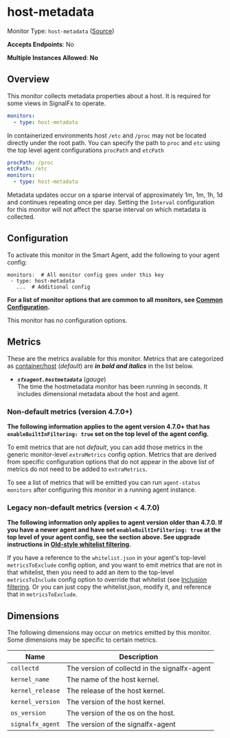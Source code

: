 
<!--- Generated by to-integrations-repo script in Smart Agent repo, DO NOT MODIFY HERE --->
<!--- GENERATED BY gomplate from scripts/docs/monitor-page.md.tmpl --->

# host-metadata

Monitor Type: `host-metadata` ([Source](https://github.com/signalfx/signalfx-agent/tree/master/internal/monitors/metadata/hostmetadata))

**Accepts Endpoints**: No

**Multiple Instances Allowed**: **No**

## Overview

This monitor collects metadata properties about a
host.  It is required for some views in SignalFx to operate.

```yaml
monitors:
  - type: host-metadata
```

In containerized environments host `/etc` and `/proc` may not be located
directly under the root path.  You can specify the path to `proc` and `etc`
using the top level agent configurations `procPath` and `etcPath`

```yaml
procPath: /proc
etcPath: /etc
monitors:
  - type: host-metadata
```

Metadata updates occur on a sparse interval of approximately
1m, 1m, 1h, 1d and continues repeating once per day.
Setting the `Interval` configuration for this monitor will not affect the
sparse interval on which metadata is collected.


## Configuration

To activate this monitor in the Smart Agent, add the following to your
agent config:

```
monitors:  # All monitor config goes under this key
 - type: host-metadata
   ...  # Additional config
```

**For a list of monitor options that are common to all monitors, see [Common
Configuration](../monitor-config.html#common-configuration).**


This monitor has no configuration options.
## Metrics

These are the metrics available for this monitor.
Metrics that are categorized as
[container/host](https://docs.signalfx.com/en/latest/admin-guide/usage.html#about-custom-bundled-and-high-resolution-metrics)
(*default*) are ***in bold and italics*** in the list below.


 - ***`sfxagent.hostmetadata`*** (*gauge*)<br>    The time the hostmetadata monitor has been running in seconds.  It includes dimensional metadata about the host and agent.

### Non-default metrics (version 4.7.0+)

**The following information applies to the agent version 4.7.0+ that has
`enableBuiltInFiltering: true` set on the top level of the agent config.**

To emit metrics that are not _default_, you can add those metrics in the
generic monitor-level `extraMetrics` config option.  Metrics that are derived
from specific configuration options that do not appear in the above list of
metrics do not need to be added to `extraMetrics`.

To see a list of metrics that will be emitted you can run `agent-status
monitors` after configuring this monitor in a running agent instance.

### Legacy non-default metrics (version < 4.7.0)

**The following information only applies to agent version older than 4.7.0. If
you have a newer agent and have set `enableBuiltInFiltering: true` at the top
level of your agent config, see the section above. See upgrade instructions in
[Old-style whitelist filtering](../legacy-filtering.html#old-style-whitelist-filtering).**

If you have a reference to the `whitelist.json` in your agent's top-level
`metricsToExclude` config option, and you want to emit metrics that are not in
that whitelist, then you need to add an item to the top-level
`metricsToInclude` config option to override that whitelist (see [Inclusion
filtering](../legacy-filtering.html#inclusion-filtering).  Or you can just
copy the whitelist.json, modify it, and reference that in `metricsToExclude`.

## Dimensions

The following dimensions may occur on metrics emitted by this monitor.  Some
dimensions may be specific to certain metrics.

| Name | Description |
| ---  | ---         |
| `collectd` | The version of collectd in the signalfx-agent |
| `kernel_name` | The name of the host kernel. |
| `kernel_release` | The release of the host kernel. |
| `kernel_version` | The version of the host kernel. |
| `os_version` | The version of the os on the host. |
| `signalfx_agent` | The version of the signalfx-agent |



